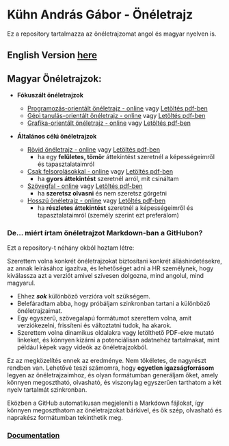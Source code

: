 # Kühn András Gábor - Önéletrajz

Ez a repository tartalmazza az önéletrajzomat angol és magyar nyelven is.

## English Version [here](README.md)

## Magyar Önéletrajzok:

* **Fókuszált önéletrajzok**
  * [Programozás-orientált önéletrajz - online](generated/programming-oriented_output_hu.md) vagy [Letöltés pdf-ben](https://github.com/kuhnandrasgabor/CV/raw/main/generated/programming-oriented_output_hu.pdf)
  * [Gépi tanulás-orientált önéletrajz - online](generated/machine-learning-oriented_output_hu.md) vagy [Letöltés pdf-ben](https://github.com/kuhnandrasgabor/CV/raw/main/generated/machine-learning-oriented_output_hu.pdf)
  * [Grafika-orientált önéletrajz - online](generated/graphics-oriented_output_hu.md) vagy [Letöltés pdf-ben](https://github.com/kuhnandrasgabor/CV/raw/main/generated/graphics-oriented_output_hu.pdf)


* **Általános célú önéletrajzok**
  * [Rövid önéletrajz - online](generated/short_output_hu.md) vagy [Letöltés pdf-ben](https://github.com/kuhnandrasgabor/CV/raw/main/generated/short_output_hu.pdf)
    * ha egy **felületes, tömör** áttekintést szeretnél a képességeimről és tapasztalataimról
  * [Csak felsorolásokkal - online](generated/bulletpoints-only_output_hu.md) vagy [Letöltés pdf-ben](https://github.com/kuhnandrasgabor/CV/raw/main/generated/bulletpoints-only_output_hu.pdf)
    * ha **gyors áttekintést** szeretnél arról, mit csináltam
  * [Szövegfal - online](generated/wall-of-text_output_hu.md) vagy [Letöltés pdf-ben](https://github.com/kuhnandrasgabor/CV/raw/main/generated/wall-of-text_output_hu.pdf)
    * ha **szeretsz olvasni** és nem szeretsz görgetni
  * [Hosszú önéletrajz - online](generated/long-winded_output_hu.md) vagy [Letöltés pdf-ben](https://github.com/kuhnandrasgabor/CV/raw/main/generated/long-winded_output_hu.pdf)
    * ha **részletes áttekintést** szeretnél a képességeimről és tapasztalataimról (személy szerint ezt preferálom)



### De... miért írtam önéletrajzot Markdown-ban a GitHubon?

Ezt a repository-t néhány okból hoztam létre:

Szerettem volna konkrét önéletrajzokat biztosítani konkrét álláshirdetésekre, az annak leírásához igazítva, és lehetőséget adni a HR személynek, hogy kiválassza azt a verziót amivel szívesen dolgozna, mind angolul, mind magyarul.

* Ehhez **_sok_** különböző verzióra volt szükségem.
* Belefáradtam abba, hogy próbáljam szinkronban tartani a különböző önéletrajzaimat.
* Egy egyszerű, szövegalapú formátumot szerettem volna, amit verziókezelni, frissíteni és változtatni tudok, ha akarok.
* Szerettem volna dinamikus oldalakra vagy letölthető PDF-ekre mutató linkeket, és könnyen kizárni a potenciálisan adatnehéz tartalmakat, mint például képek vagy videók az önéletrajzokból.

Ez az megközelítés ennek az eredménye. Nem tökéletes, de nagyrészt rendben van.
Lehetővé teszi számomra, hogy **egyetlen igazságforrásom** legyen az önéletrajzaimhoz, és olyan formátumban generáljam őket, amely könnyen megosztható, olvasható, és viszonylag egyszerűen tarthatom a két nyelv tartalmát szinkronban.

Eközben a GitHub automatikusan megjeleníti a Markdown fájlokat, így könnyen megoszthatom az önéletrajzokat bárkivel, és ők szép, olvasható és naprakész formátumban tekinthetik meg.

### [Documentation](docs.md)